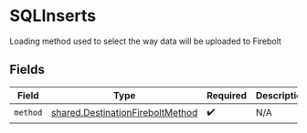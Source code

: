 # SQLInserts

Loading method used to select the way data will be uploaded to Firebolt


## Fields

| Field                                                                                | Type                                                                                 | Required                                                                             | Description                                                                          |
| ------------------------------------------------------------------------------------ | ------------------------------------------------------------------------------------ | ------------------------------------------------------------------------------------ | ------------------------------------------------------------------------------------ |
| `method`                                                                             | [shared.DestinationFireboltMethod](../../models/shared/destinationfireboltmethod.md) | :heavy_check_mark:                                                                   | N/A                                                                                  |